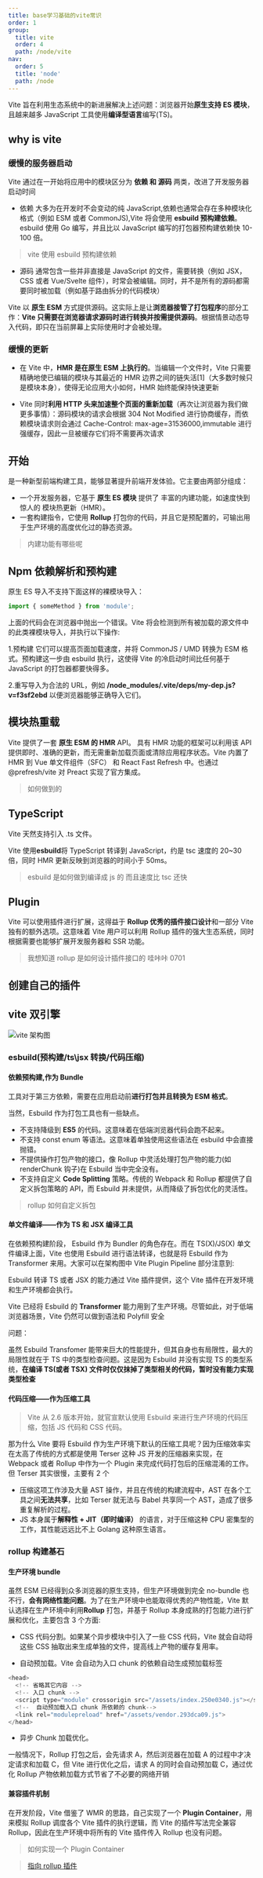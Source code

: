 ```yaml
---
title: base学习基础的vite常识
order: 1
group:
  title: vite
  order: 4
  path: /node/vite
nav:
  order: 5
  title: 'node'
  path: /node
---
```


Vite 旨在利用生态系统中的新进展解决上述问题：浏览器开始**原生支持 ES 模块**，且越来越多 JavaScript 工具使用**编译型语言**编写(TS)。

## why is vite

### 缓慢的服务器启动

Vite 通过在一开始将应用中的模块区分为 **依赖 和 源码** 两类，改进了开发服务器启动时间

- 依赖 大多为在开发时不会变动的纯 JavaScript,依赖也通常会存在多种模块化格式（例如 ESM 或者 CommonJS),Vite 将会使用 **esbuild 预构建依赖**。esbuild 使用 Go 编写，并且比以 JavaScript 编写的打包器预构建依赖快 10-100 倍。

> vite 使用 esbuild 预构建依赖

- 源码 通常包含一些并非直接是 JavaScript 的文件，需要转换（例如 JSX，CSS 或者 Vue/Svelte 组件），时常会被编辑。同时，并不是所有的源码都需要同时被加载（例如基于路由拆分的代码模块）

Vite 以 **原生 ESM** 方式提供源码。这实际上是让**浏览器接管了打包程序**的部分工作：**Vite 只需要在浏览器请求源码时进行转换并按需提供源码**。根据情景动态导入代码，即只在当前屏幕上实际使用时才会被处理。

### 缓慢的更新

- 在 Vite 中，**HMR 是在原生 ESM 上执行的**。当编辑一个文件时，Vite 只需要精确地使已编辑的模块与其最近的 HMR 边界之间的链失活[1]（大多数时候只是模块本身），使得无论应用大小如何，HMR 始终能保持快速更新

- Vite 同时**利用 HTTP 头来加速整个页面的重新加载**（再次让浏览器为我们做更多事情）：源码模块的请求会根据 304 Not Modified 进行协商缓存，而依赖模块请求则会通过 Cache-Control: max-age=31536000,immutable 进行强缓存，因此一旦被缓存它们将不需要再次请求

## 开始

是一种新型前端构建工具，能够显著提升前端开发体验。它主要由两部分组成：

- 一个开发服务器，它基于 **原生 ES 模块** 提供了 丰富的内建功能，如速度快到惊人的 模块热更新（HMR）。
- 一套构建指令，它使用 **Rollup** 打包你的代码，并且它是预配置的，可输出用于生产环境的高度优化过的静态资源。

> 内建功能有哪些呢

## Npm 依赖解析和预构建

原生 ES 导入不支持下面这样的裸模块导入：

```js
import { someMethod } from 'module';
```

上面的代码会在浏览器中抛出一个错误。Vite 将会检测到所有被加载的源文件中的此类裸模块导入，并执行以下操作:

1.预构建 它们可以提高页面加载速度，并将 CommonJS / UMD 转换为 ESM 格式。预构建这一步由 esbuild 执行，这使得 Vite 的冷启动时间比任何基于 JavaScript 的打包器都要快得多。

2.重写导入为合法的 URL，例如 **/node_modules/.vite/deps/my-dep.js?v=f3sf2ebd** 以便浏览器能够正确导入它们。

## 模块热重载

Vite 提供了一套 **原生 ESM 的 HMR** API。 具有 HMR 功能的框架可以利用该 API 提供即时、准确的更新，而无需重新加载页面或清除应用程序状态。Vite 内置了 HMR 到 Vue 单文件组件（SFC） 和 React Fast Refresh 中。也通过 @prefresh/vite 对 Preact 实现了官方集成。

> 如何做到的

## TypeScript

Vite 天然支持引入 .ts 文件。

Vite 使用**esbuild**将 TypeScript 转译到 JavaScript，约是 tsc 速度的 20~30 倍，同时 HMR 更新反映到浏览器的时间小于 50ms。

> esbuild 是如何做到编译成 js 的 而且速度比 tsc 还快

## Plugin

Vite 可以使用插件进行扩展，这得益于 **Rollup 优秀的插件接口设计**和一部分 Vite 独有的额外选项。这意味着 Vite 用户可以利用 Rollup 插件的强大生态系统，同时根据需要也能够扩展开发服务器和 SSR 功能。

> 我想知道 rollup 是如何设计插件接口的 哇咔咔 0701

## 创建自己的插件

## vite 双引擎

![vite 架构图](https://p3-juejin.byteimg.com/tos-cn-i-k3u1fbpfcp/02910cd2c6894bcdb3a9e0fc9e59f4c2~tplv-k3u1fbpfcp-zoom-in-crop-mark:3024:0:0:0.awebp?)

### esbuild(预构建/ts\jsx 转换/代码压缩)

#### 依赖预构建,作为 Bundle

工具对于第三方依赖，需要在应用启动前**进行打包并且转换为 ESM 格式**。

当然，Esbuild 作为打包工具也有一些缺点。

- 不支持降级到 **ES5** 的代码。这意味着在低端浏览器代码会跑不起来。
- 不支持 const enum 等语法。这意味着单独使用这些语法在 esbuild 中会直接抛错。
- 不提供操作打包产物的接口，像 Rollup 中灵活处理打包产物的能力(如 renderChunk 钩子)在 Esbuild 当中完全没有。
- 不支持自定义 **Code Splitting** 策略。传统的 Webpack 和 Rollup 都提供了自定义拆包策略的 API，而 Esbuild 并未提供，从而降级了拆包优化的灵活性。

> rollup 如何自定义拆包

#### 单文件编译——作为 **TS** 和 **JSX 编译工具**

在依赖预构建阶段， Esbuild 作为 Bundler 的角色存在。而在 TS(X)/JS(X) 单文件编译上面，Vite 也使用 Esbuild 进行语法转译，也就是将 Esbuild 作为 Transformer 来用。大家可以在架构图中 Vite Plugin Pipeline 部分注意到:

Esbuild 转译 TS 或者 JSX 的能力通过 Vite 插件提供，这个 Vite 插件在开发环境和生产环境都会执行。

Vite 已经将 Esbuild 的 **Transformer** 能力用到了生产环境。尽管如此，对于低端浏览器场景，Vite 仍然可以做到语法和 Polyfill 安全

问题：

虽然 Esbuild Transfomer 能带来巨大的性能提升，但其自身也有局限性，最大的局限性就在于 TS 中的类型检查问题。这是因为 Esbuild 并没有实现 TS 的类型系统，**在编译 TS(或者 TSX) 文件时仅仅抹掉了类型相关的代码，暂时没有能力实现类型检查**

#### 代码压缩——作为压缩工具

> Vite 从 2.6 版本开始，就官宣默认使用 Esbuild 来进行生产环境的代码压缩，包括 JS 代码和 CSS 代码。

那为什么 Vite 要将 Esbuild 作为生产环境下默认的压缩工具呢？因为压缩效率实在太高了传统的方式都是使用 Terser 这种 JS 开发的压缩器来实现，在 Webpack 或者 Rollup 中作为一个 Plugin 来完成代码打包后的压缩混淆的工作。但 Terser 其实很慢，主要有 2 个

- 压缩这项工作涉及大量 AST 操作，并且在传统的构建流程中，AST 在各个工具之间**无法共享**，比如 Terser 就无法与 Babel 共享同一个 AST，造成了很多重复解析的过程。
- JS 本身属于**解释性 + JIT（即时编译）** 的语言，对于压缩这种 CPU 密集型的工作，其性能远远比不上 Golang 这种原生语言。

### rollup 构建基石

#### 生产环境 bundle

虽然 ESM 已经得到众多浏览器的原生支持，但生产环境做到完全 no-bundle 也不行，**会有网络性能问题**。为了在生产环境中也能取得优秀的产物性能，Vite 默认选择在生产环境中利用**Rollup** 打包，并基于 Rollup 本身成熟的打包能力进行扩展和优化，主要包含 3 个方面:

- CSS 代码分割。如果某个异步模块中引入了一些 CSS 代码，Vite 就会自动将这些 CSS 抽取出来生成单独的文件，提高线上产物的缓存复用率。

- 自动预加载。Vite 会自动为入口 chunk 的依赖自动生成预加载标签 **<link rel="moduelpreload">**

```js
<head>
  <!-- 省略其它内容 -->
  <!-- 入口 chunk -->
  <script type="module" crossorigin src="/assets/index.250e0340.js"></script>
  <!--  自动预加载入口 chunk 所依赖的 chunk-->
  <link rel="modulepreload" href="/assets/vendor.293dca09.js">
</head>
```

- 异步 Chunk 加载优化。

一般情况下，Rollup 打包之后，会先请求 A，然后浏览器在加载 A 的过程中才决定请求和加载 C，但 Vite 进行优化之后，请求 A 的同时会自动预加载 C，通过优化 Rollup 产物依赖加载方式节省了不必要的网络开销

#### 兼容插件机制

在开发阶段，Vite 借鉴了 WMR 的思路，自己实现了一个 **Plugin Container**，用来模拟 Rollup 调度各个 Vite 插件的执行逻辑，而 Vite 的插件写法完全兼容 Rollup，因此在生产环境中将所有的 Vite 插件传入 Rollup 也没有问题。

> 如何实现一个 Plugin Container

> [指向 rollup 插件](https://rollupjs.org/guide/en/#plugin-development)

